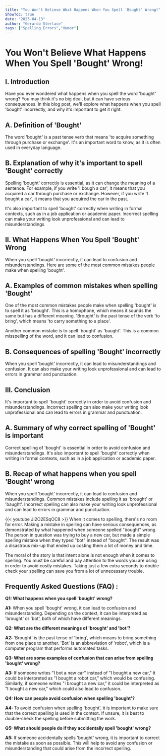 ```yaml
---
title: "You Won't Believe What Happens When You Spell 'Bought' Wrong!"
ShowToc: true 
date: "2023-04-13"
author: "Gerardo Sterlace" 
tags: ["Spelling Errors","Humor"]
---
```

# You Won't Believe What Happens When You Spell 'Bought' Wrong!

## I. Introduction

Have you ever wondered what happens when you spell the word 'bought' wrong? You may think it's no big deal, but it can have serious consequences. In this blog post, we'll explore what happens when you spell 'bought' incorrectly, and why it's important to get it right. 

## A. Definition of 'Bought'

The word 'bought' is a past tense verb that means 'to acquire something through purchase or exchange'. It's an important word to know, as it is often used in everyday language.

## B. Explanation of why it's important to spell 'Bought' correctly

Spelling 'bought' correctly is essential, as it can change the meaning of a sentence. For example, if you write 'I bough a car', it means that you acquired a car through purchase or exchange. However, if you write 'I bought a car', it means that you acquired the car in the past. 

It's also important to spell 'bought' correctly when writing in formal contexts, such as in a job application or academic paper. Incorrect spelling can make your writing look unprofessional and can lead to misunderstandings. 

## II. What Happens When You Spell 'Bought' Wrong

When you spell 'bought' incorrectly, it can lead to confusion and misunderstandings. Here are some of the most common mistakes people make when spelling 'bought'. 

## A. Examples of common mistakes when spelling 'Bought'

One of the most common mistakes people make when spelling 'bought' is to spell it as 'brought'. This is a homophone, which means it sounds the same but has a different meaning. 'Brought' is the past tense of the verb 'to bring', which means 'to carry something to a place'. 

Another common mistake is to spell 'bought' as 'baught'. This is a common misspelling of the word, and it can lead to confusion. 

## B. Consequences of spelling 'Bought' incorrectly

When you spell 'bought' incorrectly, it can lead to misunderstandings and confusion. It can also make your writing look unprofessional and can lead to errors in grammar and punctuation. 

## III. Conclusion

It's important to spell 'bought' correctly in order to avoid confusion and misunderstandings. Incorrect spelling can also make your writing look unprofessional and can lead to errors in grammar and punctuation. 

## A. Summary of why correct spelling of 'Bought' is important

Correct spelling of 'bought' is essential in order to avoid confusion and misunderstandings. It's also important to spell 'bought' correctly when writing in formal contexts, such as in a job application or academic paper. 

## B. Recap of what happens when you spell 'Bought' wrong

When you spell 'bought' incorrectly, it can lead to confusion and misunderstandings. Common mistakes include spelling it as 'brought' or 'baught'. Incorrect spelling can also make your writing look unprofessional and can lead to errors in grammar and punctuation.

{{< youtube JI2O2ESqOC8 >}} 
When it comes to spelling, there's no room for error. Making a mistake in spelling can have serious consequences, as demonstrated by what happened when someone spelled "bought" wrong. The person in question was trying to buy a new car, but made a simple spelling mistake when they typed "bot" instead of "bought". The result was a disastrous mix-up that ended up costing them a lot of money and time. 

The moral of the story is that intent alone is not enough when it comes to spelling. You must be careful and pay attention to the words you are using in order to avoid costly mistakes. Taking just a few extra seconds to double-check your spelling can save you from a lot of unnecessary trouble.

## Frequently Asked Questions (FAQ) :
**Q1: What happens when you spell 'bought' wrong?**

**A1:** When you spell 'bought' wrong, it can lead to confusion and misunderstanding. Depending on the context, it can be interpreted as 'brought' or 'bot', both of which have different meanings.

**Q2: What are the different meanings of 'brought' and 'bot'?**

**A2:** 'Brought' is the past tense of 'bring', which means to bring something from one place to another. 'Bot' is an abbreviation of 'robot', which is a computer program that performs automated tasks.

**Q3: What are some examples of confusion that can arise from spelling 'bought' wrong?**

**A3:** If someone writes "I bot a new car" instead of "I bought a new car," it could be interpreted as "I bought a robot car," which would be confusing. Similarly, if someone writes "I brought a new car," it could be interpreted as "I bought a new car," which could also lead to confusion.

**Q4: How can people avoid confusion when spelling 'bought'?**

**A4:** To avoid confusion when spelling 'bought', it is important to make sure that the correct spelling is used in the context. If unsure, it is best to double-check the spelling before submitting the work.

**Q5: What should people do if they accidentally spell 'bought' wrong?**

**A5:** If someone accidentally spells 'bought' wrong, it is important to correct the mistake as soon as possible. This will help to avoid any confusion or misunderstanding that could arise from the incorrect spelling.





